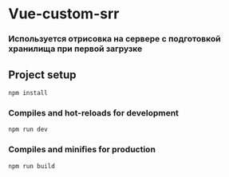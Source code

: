 # Vue-custom-srr

### Используется отрисовка на сервере с подготовкой хранилища при первой загрузке


## Project setup
```
npm install
```

### Compiles and hot-reloads for development
```
npm run dev
```

### Compiles and minifies for production
```
npm run build
```

